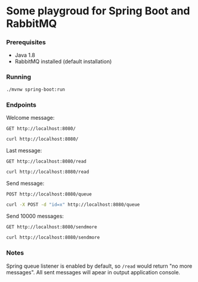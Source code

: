 # Some playgroud for Spring Boot and RabbitMQ

### Prerequisites

- Java 1.8
- RabbitMQ installed (default installation)

### Running

```bash
./mvnw spring-boot:run
```


### Endpoints

Welcome message:
```
GET http://localhost:8080/
```
```bash
curl http://localhost:8080/
```
Last message:
```
GET http://localhost:8080/read
```
```bash
curl http://localhost:8080/read
```

Send message:
```
POST http://localhost:8080/queue
```
```bash
curl -X POST -d "id=x" http://localhost:8080/queue
```

Send 10000 messages:
```bash
GET http://localhost:8080/sendmore
```
```bash
curl http://localhost:8080/sendmore
```

### Notes

Spring queue listener is enabled by default, so `/read` would return "no more messages". 
All sent messages will apear in output application console. 